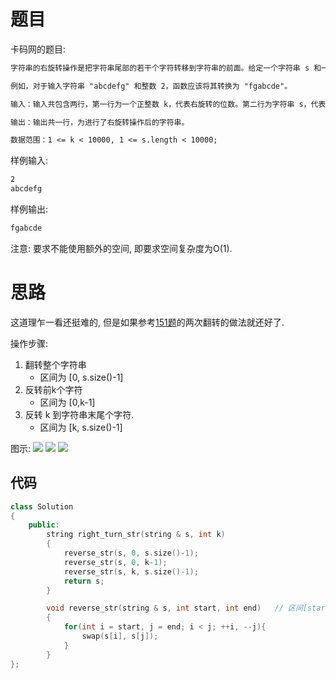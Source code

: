 # 题目
卡码网的题目:
```txt
字符串的右旋转操作是把字符串尾部的若干个字符转移到字符串的前面。给定一个字符串 s 和一个正整数 k，请编写一个函数，将字符串中的后面 k 个字符移到字符串的前面，实现字符串的右旋转操作。

例如，对于输入字符串 "abcdefg" 和整数 2，函数应该将其转换为 "fgabcde"。

输入：输入共包含两行，第一行为一个正整数 k，代表右旋转的位数。第二行为字符串 s，代表需要旋转的字符串。

输出：输出共一行，为进行了右旋转操作后的字符串。

数据范围：1 <= k < 10000, 1 <= s.length < 10000;
```

样例输入:
```txt
2
abcdefg
```
样例输出:
```txt
fgabcde
```

注意:
    要求不能使用额外的空间, 即要求空间复杂度为O(1).

# 思路
这道理乍一看还挺难的, 但是如果参考[151题](../151/题解_151.md)的两次翻转的做法就还好了.

操作步骤:
1. 翻转整个字符串
   - 区间为 [0, s.size()-1]
2. 反转前k个字符
   - 区间为 [0,k-1]
3. 反转 k 到字符串末尾个字符.
   - 区间为 [k, s.size()-1]


图示:
![](https://code-thinking-1253855093.file.myqcloud.com/pics/20231106170143.png)
![](https://code-thinking-1253855093.file.myqcloud.com/pics/20231106171557.png)
![](https://code-thinking-1253855093.file.myqcloud.com/pics/20231106172058.png)


## 代码
```cpp
class Solution
{
    public:
        string right_turn_str(string & s, int k)
        {
            reverse_str(s, 0, s.size()-1);
            reverse_str(s, 0, k-1);
            reverse_str(s, k, s.size()-1);
            return s;
        }

        void reverse_str(string & s, int start, int end)   // 区间[start, end]
        {
            for(int i = start, j = end; i < j; ++i, --j){
                swap(s[i], s[j]);
            }
        }
};
```
